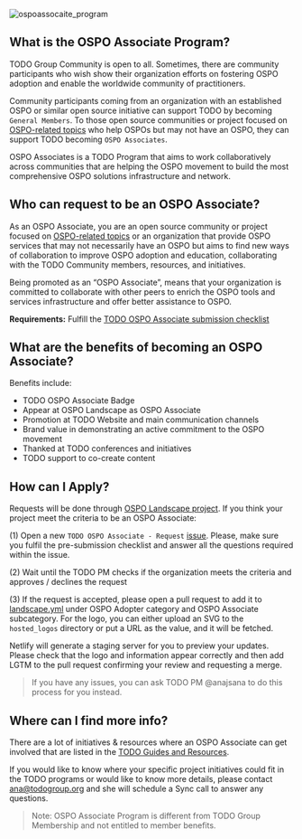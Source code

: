 ![ospoassocaite_program](https://user-images.githubusercontent.com/43671777/139878216-97c4ac50-d3c3-476a-a63c-2a0aeb15b12e.png)

## What is the OSPO Associate Program?

TODO Group Community is open to all. Sometimes, there are community participants who wish show their organization efforts on fostering OSPO adoption and enable the worldwide community of practitioners.

Community participants coming from an organization with an established OSPO or similar open source initiative can support TODO by becoming `General Members`. To those open source communities or project focused on [OSPO-related topics](https://ospomindmap.todogroup.org/) who help OSPOs but may not have an OSPO, they can support TODO becoming `OSPO Associates`.

OSPO Associates is a TODO Program that aims to work collaboratively across communities that are helping the OSPO movement to build the most comprehensive OSPO solutions infrastructure and network.

## Who can request to be an OSPO Associate?

As an OSPO Associate, you are an open source community or project focused on [OSPO-related topics](https://ospomindmap.todogroup.org/) or an organization that provide OSPO services that may not necessarily have an OSPO but aims to find new ways of collaboration to improve OSPO adoption and education, collaborating with the TODO Community members, resources, and initiatives.

Being promoted as an “OSPO Associate”, means that your organization is committed to collaborate with other peers to enrich the OSPO tools and services infrastructure and offer better assistance to OSPO.

**Requirements:** Fulfill the [TODO OSPO Associate submission checklist](https://github.com/todogroup/ospolandscape/issues/new/choose)

## What are the benefits of becoming an OSPO Associate?

Benefits include:

* TODO OSPO Associate Badge
* Appear at OSPO Landscape as OSPO Associate
* Promotion at TODO Website and main communication channels
* Brand value in demonstrating an active commitment to the OSPO movement
* Thanked at TODO conferences and initiatives
* TODO support to co-create content

## How can I Apply?

Requests will be done through [OSPO Landscape project](https://github.com/todogroup/ospolandscape). If you think your project meet the criteria to be an OSPO Associate:

(1) Open a new `TODO OSPO Associate - Request` [issue](https://github.com/todogroup/ospolandscape/issues/new/choose). Please, make sure you fulfil the pre-submission checklist and answer all the questions required within the issue.

(2) Wait until the TODO PM checks if the organization meets the criteria and approves / declines the request

(3) If the request is accepted, please open a pull request to add it to [landscape.yml](https://github.com/todogroup/ospolandscape/blob/master/landscape.yml) under OSPO Adopter category and OSPO Associate subcategory. For the logo, you can either upload an SVG to the `hosted_logos` directory or put a URL as the value, and it will be fetched.

Netlify will generate a staging server for you to preview your updates. Please check that the logo and information appear correctly and then add LGTM to the pull request confirming your review and requesting a merge.

> If you have any issues, you can ask TODO PM @anajsana to do this process for you instead.

## Where can I find more info?

There are a lot of initiatives & resources where an OSPO Associate can get involved that are listed in the [TODO Guides and Resources](todogroup.org/guides).

If you would like to know where your specific project initiatives could fit in the TODO programs or would like to know more details, please contact ana@todogroup.org and she will schedule a Sync call to answer any questions.


> Note: OSPO Associate Program is different from TODO Group Membership and not entitled to member benefits.

